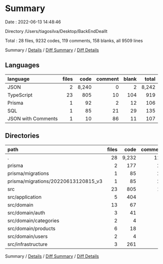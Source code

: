 # Summary

Date : 2022-06-13 14:48:46

Directory /Users/tiagosilva/Desktop/BackEndDealIt

Total : 28 files,  9232 codes, 119 comments, 158 blanks, all 9509 lines

Summary / [Details](details.md) / [Diff Summary](diff.md) / [Diff Details](diff-details.md)

## Languages
| language | files | code | comment | blank | total |
| :--- | ---: | ---: | ---: | ---: | ---: |
| JSON | 2 | 8,240 | 0 | 2 | 8,242 |
| TypeScript | 23 | 805 | 10 | 104 | 919 |
| Prisma | 1 | 92 | 2 | 12 | 106 |
| SQL | 1 | 85 | 21 | 29 | 135 |
| JSON with Comments | 1 | 10 | 86 | 11 | 107 |

## Directories
| path | files | code | comment | blank | total |
| :--- | ---: | ---: | ---: | ---: | ---: |
| . | 28 | 9,232 | 119 | 158 | 9,509 |
| prisma | 2 | 177 | 23 | 41 | 241 |
| prisma/migrations | 1 | 85 | 21 | 29 | 135 |
| prisma/migrations/20220613120815_v3 | 1 | 85 | 21 | 29 | 135 |
| src | 23 | 805 | 10 | 104 | 919 |
| src/application | 5 | 404 | 7 | 30 | 441 |
| src/domain | 13 | 67 | 0 | 30 | 97 |
| src/domain/auth | 3 | 41 | 0 | 10 | 51 |
| src/domain/categories | 2 | 4 | 0 | 4 | 8 |
| src/domain/products | 6 | 18 | 0 | 12 | 30 |
| src/domain/users | 2 | 4 | 0 | 4 | 8 |
| src/infrastructure | 3 | 261 | 3 | 31 | 295 |

Summary / [Details](details.md) / [Diff Summary](diff.md) / [Diff Details](diff-details.md)